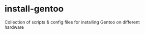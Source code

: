 # install-gentoo
Collection of scripts &amp; config files for installing Gentoo on different hardware
